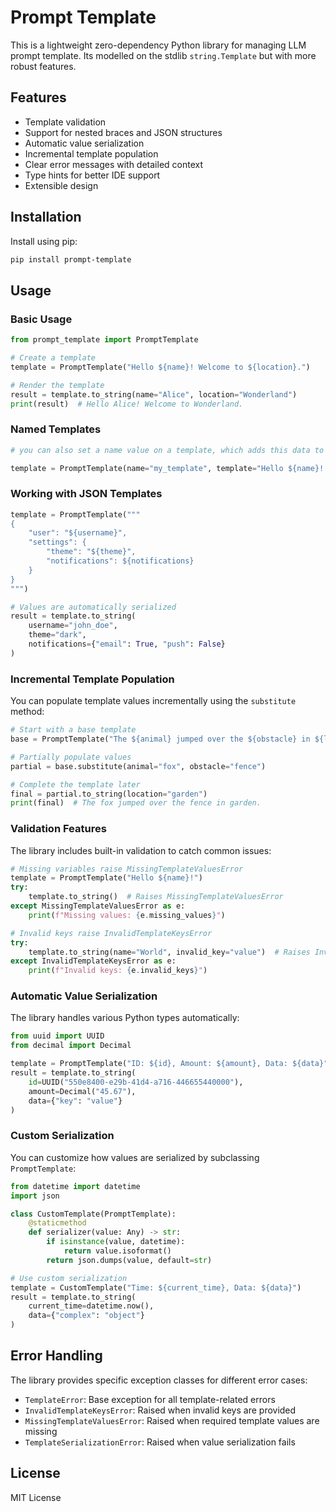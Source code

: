 # Prompt Template

This is a lightweight zero-dependency Python library for managing LLM prompt template. Its modelled on the stdlib `string.Template` but with more robust features.

## Features

- Template validation
- Support for nested braces and JSON structures
- Automatic value serialization
- Incremental template population
- Clear error messages with detailed context
- Type hints for better IDE support
- Extensible design

## Installation

Install using pip:

```bash
pip install prompt-template
```

## Usage

### Basic Usage

```python
from prompt_template import PromptTemplate

# Create a template
template = PromptTemplate("Hello ${name}! Welcome to ${location}.")

# Render the template
result = template.to_string(name="Alice", location="Wonderland")
print(result)  # Hello Alice! Welcome to Wonderland.
```

### Named Templates

```python
# you can also set a name value on a template, which adds this data to any exception raised

template = PromptTemplate(name="my_template", template="Hello ${name}! Welcome to ${location}.")
```

### Working with JSON Templates

```python
template = PromptTemplate("""
{
    "user": "${username}",
    "settings": {
        "theme": "${theme}",
        "notifications": ${notifications}
    }
}
""")

# Values are automatically serialized
result = template.to_string(
    username="john_doe",
    theme="dark",
    notifications={"email": True, "push": False}
)
```

### Incremental Template Population

You can populate template values incrementally using the `substitute` method:

```python
# Start with a base template
base = PromptTemplate("The ${animal} jumped over the ${obstacle} in ${location}.")

# Partially populate values
partial = base.substitute(animal="fox", obstacle="fence")

# Complete the template later
final = partial.to_string(location="garden")
print(final)  # The fox jumped over the fence in garden.
```

### Validation Features

The library includes built-in validation to catch common issues:

```python
# Missing variables raise MissingTemplateValuesError
template = PromptTemplate("Hello ${name}!")
try:
    template.to_string()  # Raises MissingTemplateValuesError
except MissingTemplateValuesError as e:
    print(f"Missing values: {e.missing_values}")

# Invalid keys raise InvalidTemplateKeysError
try:
    template.to_string(name="World", invalid_key="value")  # Raises InvalidTemplateKeysError
except InvalidTemplateKeysError as e:
    print(f"Invalid keys: {e.invalid_keys}")
```

### Automatic Value Serialization

The library handles various Python types automatically:

```python
from uuid import UUID
from decimal import Decimal

template = PromptTemplate("ID: ${id}, Amount: ${amount}, Data: ${data}")
result = template.to_string(
    id=UUID("550e8400-e29b-41d4-a716-446655440000"),
    amount=Decimal("45.67"),
    data={"key": "value"}
)
```

### Custom Serialization

You can customize how values are serialized by subclassing `PromptTemplate`:

```python
from datetime import datetime
import json

class CustomTemplate(PromptTemplate):
    @staticmethod
    def serializer(value: Any) -> str:
        if isinstance(value, datetime):
            return value.isoformat()
        return json.dumps(value, default=str)

# Use custom serialization
template = CustomTemplate("Time: ${current_time}, Data: ${data}")
result = template.to_string(
    current_time=datetime.now(),
    data={"complex": "object"}
)
```

## Error Handling

The library provides specific exception classes for different error cases:

- `TemplateError`: Base exception for all template-related errors
- `InvalidTemplateKeysError`: Raised when invalid keys are provided
- `MissingTemplateValuesError`: Raised when required template values are missing
- `TemplateSerializationError`: Raised when value serialization fails

## License

MIT License
